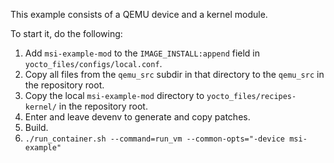 This example consists of a QEMU device and a kernel module.

To start it, do the following:
1. Add `msi-example-mod` to the `IMAGE_INSTALL:append` field in `yocto_files/configs/local.conf`.
2. Copy all files from the `qemu_src` subdir in that directory
to the `qemu_src` in the repository root.
3. Copy the local `msi-example-mod` directory
to `yocto_files/recipes-kernel/` in the repository root.
4. Enter and leave devenv to generate and copy patches.
5. Build.
6. `./run_container.sh --command=run_vm --common-opts="-device msi-example"`
